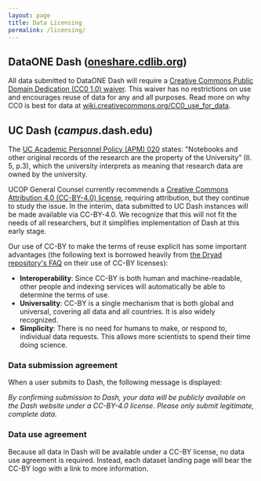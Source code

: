 ```yaml
---
layout: page
title: Data Licensing
permalink: /licensing/
---
```


## DataONE Dash ([oneshare.cdlib.org](http://oneshare.cdlib.org))

All data submitted to DataONE Dash will require a [Creative Commons Public Domain Dedication (CC0 1.0) waiver](http://creativecommons.org/publicdomain/zero/1.0/). This waiver has no restrictions on use and encourages reuse of data for any and all purposes. Read more on why CC0 is best for data at [wiki.creativecommons.org/CC0_use_for_data](https://wiki.creativecommons.org/CC0_use_for_data). 

## UC Dash (_campus_.dash.edu)

The [UC Academic Personnel Policy (APM) 020](http://www.ucop.edu/academic-personnel-programs/_files/apm/apm-020.pdf) states: "Notebooks and other original records of the research are the property of the University” (II. 5, p.3), which the university interprets as meaning that research data are owned by the university.

UCOP General Counsel currently recommends a [Creative Commons Attribution 4.0 (CC-BY-4.0) license](https://creativecommons.org/licenses/by/4.0/), requiring attribution, but they continue to study the issue. In the interim, data submitted to UC Dash instances will be made available via CC-BY-4.0. We recognize that this will not fit the needs of all researchers, but it simplifies implementation of Dash at this early stage.  

Our use of CC-BY to make the terms of reuse explicit has some important advantages (the following text is borrowed heavily from [the Dryad repository's FAQ](http://datadryad.org/pages/faq) on their use of CC-BY licenses):

* **Interoperability**: Since CC-BY is both human and machine-readable, other people and indexing services will automatically be able to determine the terms of use.
* **Universality**: CC-BY is a single mechanism that is both global and universal, covering all data and all countries. It is also widely recognized.
* **Simplicity**: There is no need for humans to make, or respond to, individual data requests. This allows more scientists to spend their time doing science.


### Data submission agreement

When a user submits to Dash, the following message is displayed: 

_By confirming submission to Dash, your data will be publicly available on the Dash website under a CC-BY-4.0 license. Please only submit legitimate, complete data._

### Data use agreement

Because all data in Dash will be available under a CC-BY license, no data use agreement is required. Instead, each dataset landing page will bear the CC-BY logo with a link to more information.


